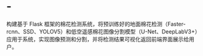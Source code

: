 # -
构建基于 Flask 框架的棉花检测系统，将预训练好的地面棉花检测（Faster-rcnn、SSD、YOLOV5）和低空遥感棉花图像分割模型（U-Net、DeepLabV3+）应用于系统，实现图像预测和分割，并将检测结果可视化返回前端界面展示给用户。
